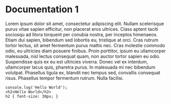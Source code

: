 ﻿# Documentation 1
  
Lorem ipsum dolor sit amet, consectetur adipiscing elit. Nullam scelerisque purus vitae sapien efficitur, non placerat eros ultrices. Class aptent taciti sociosqu ad litora torquent per conubia nostra, per inceptos himenaeos. Etiam dui sapien, bibendum sed lobortis eu, tristique at orci. Cras rutrum tortor lectus, sit amet fermentum purus mattis nec. Cras molestie commodo odio, eu ultricies diam posuere finibus. Proin porttitor, ipsum eu ullamcorper malesuada, nisl lectus consequat quam, non auctor tortor sapien eu odio. Suspendisse quis ex eu est ultricies viverra. Donec vel ex interdum, ullamcorper lacus quis, pharetra purus. In malesuada mi nec bibendum volutpat. Phasellus ligula ex, blandit nec tempus sed, convallis consequat risus. Phasellus tempor fermentum rutrum. Nulla facilisi.

    console.log('Hello World');
    <h2>Hello World</h2>
	h2 { font-size: 30px; }

